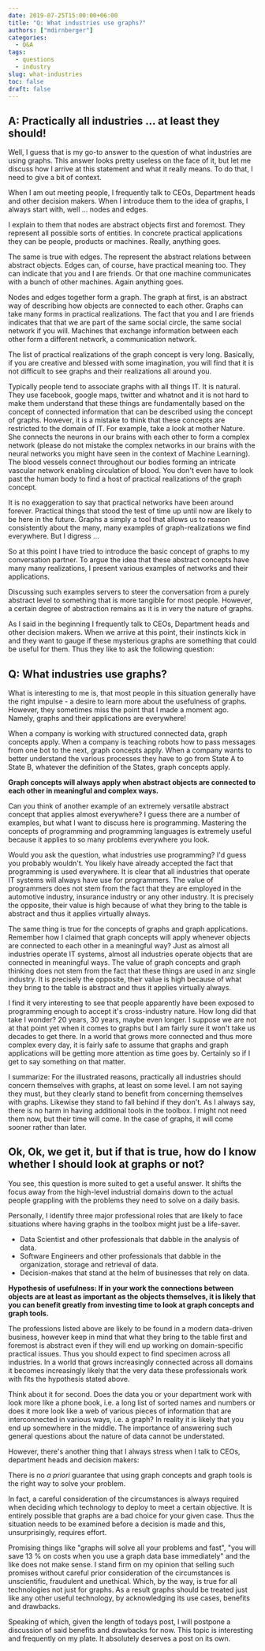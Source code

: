 ```yaml
---
date: 2019-07-25T15:00:00+06:00
title: "Q: What industries use graphs?"
authors: ["mdirnberger"]
categories:
  - Q&A
tags:
  - questions
  - industry
slug: what-industries
toc: false
draft: false
---
```


## A: Practically all industries ... at least they should!

Well, I guess that is my go-to answer to the question of what industries are using graphs. This answer looks pretty useless on the face of it, but let me discuss how I arrive at this statement and what it really means. To do that, I need to give a bit of context.

When I am out meeting people, I frequently talk to CEOs, Department heads and other decision makers. When I introduce them to the idea of graphs, I always start with, well ... nodes and edges.

I explain to them that nodes are abstract objects first and foremost. They represent all possible sorts of entities. In concrete practical applications they can be people, products or machines. Really, anything goes.

The same is true with edges. The represent the abstract relations between abstract objects. Edges can, of course, have practical meaning too. They can indicate that you and I are friends. Or that one machine communicates with a bunch of other machines. Again anything goes.

Nodes and edges together form a graph. The graph at first, is an abstract way of describing how objects are connected to each other. Graphs can take many forms in practical realizations. The fact that you and I are friends indicates that that we are part of the same social circle, the same social network if you will. Machines that exchange information between each other form a different network, a communication network.

The list of practical realizations of the graph concept is very long. Basically, if you are creative and blessed with some imagination, you will find that it is not difficult to see graphs and their realizations all around you.

Typically people tend to associate graphs with all things IT. It is natural. They use facebook, google maps, twitter and whatnot and it is not hard to make them understand that these things are fundamentally based on the concept of connected information that can be described using the concept of graphs. However, it is a mistake to think that these concepts are restricted to the domain of IT. For example, take a look at mother Nature. She connects the neurons in our brains with each other to form a complex network (please do not mistake the complex networks in our brains with the neural networks you might have seen in the context of Machine Learning). The blood vessels connect throughout our bodies forming an intricate vascular network enabling circulation of blood. You don't even have to look past the human body to find a host of practical realizations of the graph concept.

It is no exaggeration to say that practical networks have been around forever. Practical things that stood the test of time up until now are likely to be here in the future. Graphs a simply a tool that allows us to reason consistently about the many, many examples of graph-realizations we find everywhere. But I digress ...

So at this point I have tried to introduce the basic concept of graphs to my conversation partner. To argue the idea that these abstract concepts have many many realizations, I present various examples of networks and their applications.

Discussing such examples servers to steer the conversation from a purely abstract level to something that is more tangible for most people. However, a certain degree of abstraction remains as it is in very the nature of graphs.

As I said in the beginning I frequently talk to CEOs, Department heads and other decision makers. When we arrive at this point, their instincts kick in and they want to gauge if these mysterious graphs are something that could be useful for them. Thus they like to ask the following question:

## Q: What industries use graphs?

What is interesting to me is, that most people in this situation generally have the right impulse - a desire to learn more about the usefulness of graphs. However, they sometimes miss the point that I made a moment ago. Namely, graphs and their applications are everywhere!

When a company is working with structured connected data, graph concepts apply. When a company is teaching robots how to pass messages from one bot to the next, graph concepts apply. When a company wants to better understand the various processes they have to go from State A to State B, whatever the definition of the States, graph concepts apply.

**Graph concepts will always apply when abstract objects are connected to each other in meaningful and complex ways.**

Can you think of another example of an extremely versatile abstract concept that applies almost everywhere? I guess there are a number of examples, but what I want to discuss here is programming. Mastering the concepts of programming and programming languages is extremely useful because it applies to so many problems everywhere you look.

Would you ask the question, what industries use programming? I'd guess you probably wouldn't. You likely have already accepted the fact that programming is used everywhere. It is clear that all industries that operate IT systems will always have use for programmers. The value of programmers does not stem from the fact that they are employed in the automotive industry, insurance industry or any other industry. It is precisely the opposite, their value is high because of what they bring to the table is abstract and thus it applies virtually always.

The same thing is true for the concepts of graphs and graph applications. Remember how I claimed that graph concepts will apply whenever objects are connected to each other in a meaningful way? Just as almost all industries operate IT systems, almost all industries operate objects that are connected in meaningful ways. The value of graph concepts and graph thinking does not stem from the fact that these things are used in anz single industry. It is precisely the opposite, their value is high because of what they bring to the table is abstract and thus it applies virtually always.

I find it very interesting to see that people apparently have been exposed to programming enough to accept it's cross-industry nature. How long did that take I wonder? 20 years, 30 years, maybe even longer. I suppose we are not at that point yet when it comes to graphs but I am fairly sure it won't take us decades to get there. In a world that grows more connected and thus more complex every day, it is fairly safe to assume that graphs and graph applications will be getting more attention as time goes by. Certainly so if I get to say something on that matter.

I summarize: For the illustrated reasons, practically all industries should concern themselves with graphs, at least on some level. I am not saying they must, but they clearly stand to benefit from concerning themselves with graphs. Likewise they stand to fall behind if they don't. As I always say, there is no harm in having additional tools in the toolbox. I might not need them now, but their time will come. In the case of graphs, it will come sooner rather than later.

## Ok, Ok, we get it, but if that is true, how do I know whether I should look at graphs or not?

You see, this question is more suited to get a useful answer. It shifts the focus away from the high-level industrial domains down to the actual people grappling with the problems they need to solve on a daily basis.

Personally, I identify three major professional roles that are likely to face situations where having graphs in the toolbox might just be a life-saver.

- Data Scientist and other professionals that dabble in the analysis of data.
- Software Engineers and other professionals that dabble in the organization, storage and retrieval of data.
- Decision-makes that stand at the helm of businesses that rely on data.

**Hypothesis of usefulness: If in your work the connections between objects are at least as important as the objects themselves, it is likely that you can benefit greatly from investing time to look at graph concepts and graph tools.**

The professions listed above are likely to be found in a modern data-driven business, however keep in mind that what they bring to the table first and foremost is abstract even if they will end up working on domain-specific practical issues. Thus you should expect to find specimen across all industries. In a world that grows increasingly connected across all domains it becomes increasingly likely that the very data these professionals work with fits the hypothesis stated above.

Think about it for second. Does the data you or your department work with look more like a phone book, i.e. a long list of sorted names and numbers or does it more look like a web of various pieces of information that are interconnected in various ways, i.e. a graph? In reality it is likely that you end up somewhere in the middle. The importance of answering such general questions about the nature of data cannot be understated.

However, there's another thing that I always stress when I talk to CEOs, department heads and decision makers:

There is no *a priori* guarantee that using graph concepts and graph tools is the right way to solve your problem.

In fact, a careful consideration of the circumstances is always required when deciding which technology to deploy to meet a certain objective. It is entirely possible that graphs are a bad choice for your given case. Thus the situation needs to be examined before a decision is made and this, unsurprisingly, requires effort.

Promising things like "graphs will solve all your problems and fast", "you will save 13 % on costs when you use a graph data base immediately" and the like does not make sense. I stand firm on my opinion that selling such promises without careful prior consideration of the circumstances is unscientific, fraudulent and unethical. Which, by the way, is true for all technologies not just for graphs. As a result graphs should be treated just like any other useful technology, by acknowledging its use cases, benefits and drawbacks.

Speaking of which, given the length of todays post, I will postpone a discussion of said benefits and drawbacks for now. This topic is interesting and frequently on my plate. It absolutely deserves a post on its own.
